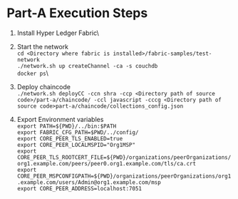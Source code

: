 # Part-A Execution Steps

1. Install Hyper Ledger Fabric\

2. Start the network\
`cd <Directory where fabric is installed>/fabric-samples/test-network`\
`./network.sh up createChannel -ca -s couchdb`\
`docker ps`\

3. Deploy chaincode\
`./network.sh deployCC -ccn shra -ccp <Directory path of source code>/part-a/chaincode/ -ccl javascript -cccg <Directory path of source code>part-a/chaincode/collections_config.json`

4. Export Environment variables\
`export PATH=${PWD}/../bin:$PATH`\
`export FABRIC_CFG_PATH=$PWD/../config/`\
`export CORE_PEER_TLS_ENABLED=true`\
`export CORE_PEER_LOCALMSPID="Org1MSP"`\
`export CORE_PEER_TLS_ROOTCERT_FILE=${PWD}/organizations/peerOrganizations/org1.example.com/peers/peer0.org1.example.com/tls/ca.crt`\
`export CORE_PEER_MSPCONFIGPATH=${PWD}/organizations/peerOrganizations/org1.example.com/users/Admin@org1.example.com/msp`\
`export CORE_PEER_ADDRESS=localhost:7051`

